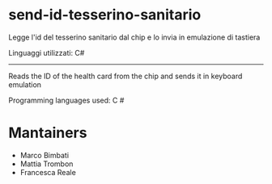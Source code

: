 # send-id-tesserino-sanitario

Legge l'id del tesserino sanitario dal chip e lo invia in emulazione di tastiera

Linguaggi utilizzati: C#

---

Reads the ID of the health card from the chip and sends it in keyboard emulation

Programming languages used: C #

# Mantainers
- Marco Bimbati
- Mattia Trombon
- Francesca Reale
